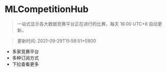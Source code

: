 # MLCompetitionHub

> 一站式显示各大数据竞赛平台正在进行的比赛，每天 16:00 UTC+8 自动更新。
  
> 更新时间: 2021-09-29T15:58:51+0800 

* 多家竞赛平台
* 多种订阅方式
* 下拉查看更多